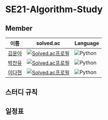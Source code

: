 # SE21-Algorithm-Study

## Member
|이름|solved.ac|Language|
|---|---|---|
|[김윤아](https://github.com/yuna47)|[![Solved.ac프로필](http://mazassumnida.wtf/api/mini/generate_badge?boj=dbsdk21)](https://solved.ac/dbsdk21)|<img alt="Python" src ="https://img.shields.io/badge/Python-3776AB.svg?&style=for-the-badge&logo=Python&logoColor=white"/>|
|[박찬유](https://github.com/Namneul)|[![Solved.ac프로필](http://mazassumnida.wtf/api/mini/generate_badge?boj=cysarang02)](https://solved.ac/cysarang02)|<img alt="Python" src ="https://img.shields.io/badge/Python-3776AB.svg?&style=for-the-badge&logo=Python&logoColor=white"/>|
|[이다현](https://github.com/dlekgus)|[![Solved.ac프로필](http://mazassumnida.wtf/api/mini/generate_badge?boj=dahyun1q)](https://solved.ac/dahyun1q)|<img alt="Python" src ="https://img.shields.io/badge/Python-3776AB.svg?&style=for-the-badge&logo=Python&logoColor=white"/>|

## 스터디 규칙


## 일정표
